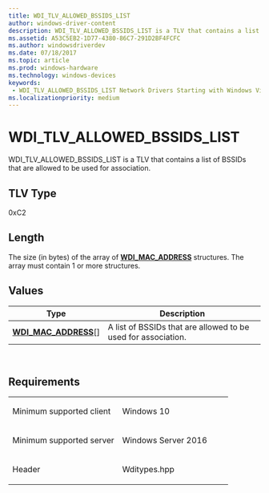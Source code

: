 ```yaml
---
title: WDI_TLV_ALLOWED_BSSIDS_LIST
author: windows-driver-content
description: WDI_TLV_ALLOWED_BSSIDS_LIST is a TLV that contains a list of BSSIDs that are allowed to be used for association.
ms.assetid: A53C5EB2-1D77-4380-86C7-291D2BF4FCFC
ms.author: windowsdriverdev 
ms.date: 07/18/2017 
ms.topic: article 
ms.prod: windows-hardware 
ms.technology: windows-devices 
keywords:
 - WDI_TLV_ALLOWED_BSSIDS_LIST Network Drivers Starting with Windows Vista
ms.localizationpriority: medium
---
```


# WDI\_TLV\_ALLOWED\_BSSIDS\_LIST


WDI\_TLV\_ALLOWED\_BSSIDS\_LIST is a TLV that contains a list of BSSIDs that are allowed to be used for association.

## TLV Type


0xC2

## Length


The size (in bytes) of the array of [**WDI\_MAC\_ADDRESS**](https://msdn.microsoft.com/library/windows/hardware/dn926071) structures. The array must contain 1 or more structures.

## Values


| Type                                                  | Description                                                   |
|-------------------------------------------------------|---------------------------------------------------------------|
| [**WDI\_MAC\_ADDRESS**](https://msdn.microsoft.com/library/windows/hardware/dn926071)\[\] | A list of BSSIDs that are allowed to be used for association. |

 

Requirements
------------

<table>
<colgroup>
<col width="50%" />
<col width="50%" />
</colgroup>
<tbody>
<tr class="odd">
<td><p>Minimum supported client</p></td>
<td><p>Windows 10</p></td>
</tr>
<tr class="even">
<td><p>Minimum supported server</p></td>
<td><p>Windows Server 2016</p></td>
</tr>
<tr class="odd">
<td><p>Header</p></td>
<td>Wditypes.hpp</td>
</tr>
</tbody>
</table>

 

 




